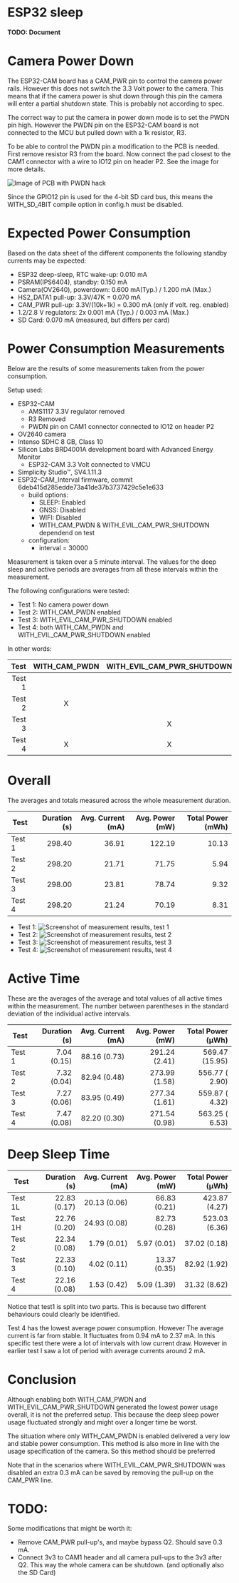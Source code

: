 ESP32 sleep
===========
__TODO: Document__

Camera Power Down
=================
The ESP32-CAM board has a CAM_PWR pin to control the camera power rails.
However this does not switch the 3.3 Volt power to the camera. This means that
if the camera power is shut down through this pin the camera will enter a
partial shutdown state. This is probably not according to spec.

The correct way to put the camera in power down mode is to set the PWDN pin
high. However the PWDN pin on the ESP32-CAM board is not connected to the MCU
but pulled down with a 1k resistor, R3.

To be able to control the PWDN pin a modification to the PCB is needed. First
remove resistor R3 from the board. Now connect the pad closest to the CAM1
connector with a wire to IO12 pin on header P2. See the image for more details.

![Image of PCB with PWDN hack](pcb_with_pwdn_hack.jpg)

Since the GPIO12 pin is used for the 4-bit SD card bus, this means the
WITH_SD_4BIT compile option in config.h must be disabled.


Expected Power Consumption
==========================
Based on the data sheet of the different components the following standby
currents may be expected:

 - ESP32 deep-sleep, RTC wake-up: 0.010 mA
 - PSRAM(IPS6404), standby: 0.150 mA
 - Camera(OV2640), powerdown: 0.600 mA(Typ.) / 1.200 mA (Max.)
 - HS2_DATA1 pull-up: 3.3V/47K = 0.070 mA
 - CAM_PWR pull-up: 3.3V/(10k+1k) = 0.300 mA (only if volt. reg. enabled)
 - 1.2/2.8 V regulators: 2x 0.001 mA (Typ.) / 0.003 mA (Max.)
 - SD Card: 0.070 mA (measured, but differs per card)


Power Consumption Measurements
==============================
Below are the results of some measurements taken from the power consumption.

Setup used:

 - ESP32-CAM
   - AMS1117 3.3V regulator removed
   - R3 Removed
   - PWDN pin on CAM1 connector connected to IO12 on header P2
 - OV2640 camera
 - Intenso SDHC 8 GB, Class 10
 - Silicon Labs BRD4001A development board with Advanced Energy Monitor
   - ESP32-CAM 3.3 Volt connected to VMCU
 - Simplicity Studio™, SV4.1.11.3
 - ESP32-CAM_Interval firmware, commit 6deb415d285edde73a41de37b3737429c5e1e633
   - build options:
     - SLEEP: Enabled
     - GNSS:  Disabled
     - WIFI:  Disabled
     - WITH_CAM_PWDN & WITH_EVIL_CAM_PWR_SHUTDOWN dependend on test
   - configuration:
     - interval = 30000

Measurement is taken over a 5 minute interval. The values for the deep sleep
and active periods are averages from all these intervals within the
measurement.

The following configurations were tested:

 - Test 1: No camera power down
 - Test 2: WITH_CAM_PWDN enabled
 - Test 3: WITH_EVIL_CAM_PWR_SHUTDOWN enabled
 - Test 4: both WITH_CAM_PWDN and WITH_EVIL_CAM_PWR_SHUTDOWN enabled

In other words:

|   Test | WITH_CAM_PWDN | WITH_EVIL_CAM_PWR_SHUTDOWN |
| ------:|:-------------:|:--------------------------:|
| Test 1 |               |                            |
| Test 2 |       X       |                            |
| Test 3 |               |             X              |
| Test 4 |       X       |             X              |


# Overall
The averages and totals measured across the whole measurement duration.

|   Test | Duration (s) | Avg. Current (mA) | Avg. Power (mW) | Total Power (mWh) |
| ------ | ------------:| -----------------:| ---------------:| -----------------:|
| Test 1 |       298.40 |             36.91 |          122.19 |             10.13 |
| Test 2 |       298.20 |             21.71 |           71.75 |              5.94 |
| Test 3 |       298.00 |             23.81 |           78.74 |              9.32 |
| Test 4 |       298.20 |             21.24 |           70.19 |              8.31 |

 - Test 1:
   ![Screenshot of measurement results, test 1](energy_analysis_test1.png)
 - Test 2:
   ![Screenshot of measurement results, test 2](energy_analysis_test2.png)
 - Test 3:
   ![Screenshot of measurement results, test 3](energy_analysis_test3.png)
 - Test 4:
   ![Screenshot of measurement results, test 4](energy_analysis_test4.png)

# Active Time
These are the averages of the average and total values of all active times
within the measurement. The number between parentheses in the standard deviation
of the individual active intervals.

|   Test | Duration (s) | Avg. Current (mA) | Avg. Power (mW) | Total Power (µWh) |
| ------ | ------------:| -----------------:| ---------------:| -----------------:|
| Test 1 |  7.04 (0.15) |      88.16 (0.73) |   291.24 (2.41) |    569.47 (15.95) |
| Test 2 |  7.32 (0.04) |      82.94 (0.48) |   273.99 (1.58) |    556.77 ( 2.90) |
| Test 3 |  7.27 (0.06) |      83.95 (0.49) |   277.34 (1.61) |    559.87 ( 4.32) |
| Test 4 |  7.47 (0.08) |      82.20 (0.30) |   271.54 (0.98) |    563.25 ( 6.53) |

# Deep Sleep Time

|    Test | Duration (s) | Avg. Current (mA) | Avg. Power (mW) | Total Power (µWh) |
| ------- | ------------:| -----------------:| ---------------:| -----------------:|
| Test 1L | 22.83 (0.17) |      20.13 (0.06) |    66.83 (0.21) |     423.87 (4.27) |
| Test 1H | 22.76 (0.20) |      24.93 (0.08) |    82.73 (0.28) |     523.03 (6.36) |
| Test 2  | 22.34 (0.08) |       1.79 (0.01) |     5.97 (0.01) |      37.02 (0.18) |
| Test 3  | 22.33 (0.10) |       4.02 (0.11) |    13.37 (0.35) |      82.92 (1.92) |
| Test 4  | 22.16 (0.08) |       1.53 (0.42) |     5.09 (1.39) |      31.32 (8.62) |

Notice that test1 is split into two parts. This is because two different
behaviours could clearly be identified.

Test 4 has the lowest average power consumption. However The average current is
far from stable. It fluctuates from 0.94 mA to 2.37 mA. In this specific test
there were a lot of intervals with low current draw. However in earlier test I
saw a lot of period with average currents around 2 mA.

# Conclusion
Although enabling both WITH_CAM_PWDN and WITH_EVIL_CAM_PWR_SHUTDOWN generated
the lowest power usage overall, it is not the preferred setup. This because the
deep sleep power usage fluctuated strongly and might over a longer time be
worst.

The situation where only WITH_CAM_PWDN is enabled delivered a very low and
stable power consumption. This method is also more in line with the usage
specification of the camera. So this method should be preferred

Note that in the scenarios where WITH_EVIL_CAM_PWR_SHUTDOWN was disabled an
extra 0.3 mA can be saved by removing the pull-up on the CAM_PWR line.

TODO:
=====
Some modifications that might be worth it:

 - Remove CAM_PWR pull-up's, and maybe bypass Q2. Should save 0.3 mA.
 - Connect 3v3 to CAM1 header and all camera pull-ups to the 3v3 after Q2. This
   way the whole camera can be shutdown. (and optionally also the SD Card)
